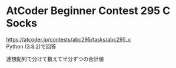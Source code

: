 # AtCoder Beginner Contest 295 C Socks  
https://atcoder.jp/contests/abc295/tasks/abc295_c  
Python (3.8.2)で回答  

連想配列で分けて数えて半分ずつの合計値
